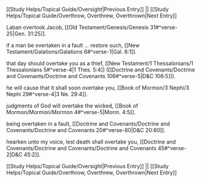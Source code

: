 [[Study Helps/Topical Guide/Oversight|Previous Entry]]  ||  [[Study Helps/Topical Guide/Overthrow, Overthrew, Overthrown|Next Entry]]

 Laban overtook Jacob, [[Old Testament/Genesis/Genesis 31#^verse-25|Gen. 31:25]].

 if a man be overtaken in a fault ... restore such, [[New Testament/Galations/Galations 6#^verse-1|Gal. 6:1]].

 that day should overtake you as a thief, [[New Testament/1 Thessalonians/1 Thessalonians 5#^verse-4|1 Thes. 5:4]] ([[Doctrine and Covenants/Doctrine and Covenants/Doctrine and Covenants 106#^verse-5|D&C 106:5]]).

 he will cause that it shall soon overtake you, [[Book of Mormon/3 Nephi/3 Nephi 29#^verse-4|3 Ne. 29:4]].

 judgments of God will overtake the wicked, [[Book of Mormon/Mormon/Mormon 4#^verse-5|Morm. 4:5]].

 being overtaken in a fault, [[Doctrine and Covenants/Doctrine and Covenants/Doctrine and Covenants 20#^verse-80|D&C 20:80]].

 hearken unto my voice, lest death shall overtake you, [[Doctrine and Covenants/Doctrine and Covenants/Doctrine and Covenants 45#^verse-2|D&C 45:2]].

[[Study Helps/Topical Guide/Oversight|Previous Entry]]  ||  [[Study Helps/Topical Guide/Overthrow, Overthrew, Overthrown|Next Entry]]